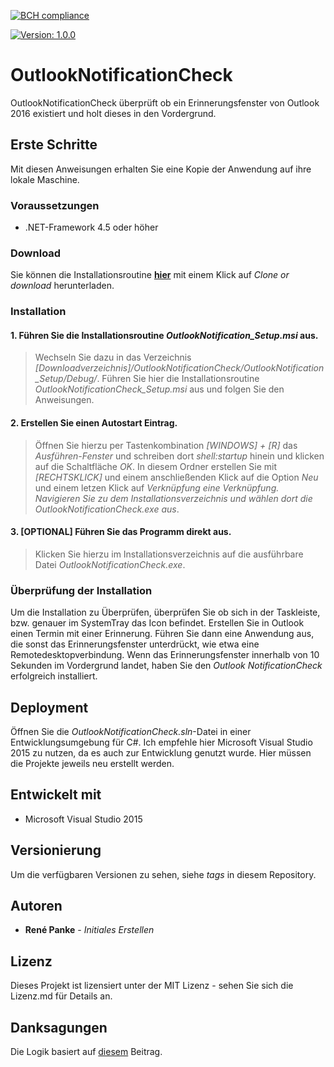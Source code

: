[![BCH compliance](https://bettercodehub.com/edge/badge/SVYSHE/OutlookNotificationCheck?branch=master)](https://bettercodehub.com/)

[![Version: 1.0.0](https://img.shields.io/badge/Version-1.0.0-brightgreen)](https://github.com/SVYSHE/OutlookNotificationCheck/releases)



# OutlookNotificationCheck

OutlookNotificationCheck überprüft ob ein Erinnerungsfenster von Outlook 2016 existiert und holt dieses in den Vordergrund.

## Erste Schritte

Mit diesen Anweisungen erhalten Sie eine Kopie der Anwendung auf ihre lokale Maschine.

### Voraussetzungen 

- .NET-Framework 4.5 oder höher

### Download

Sie können die Installationsroutine [**hier**](https://github.com/SVYSHE/OutlookNotificationCheckSetup "Download OutlookNotificationCheck") mit einem Klick auf *Clone  or download* herunterladen.

### Installation

#### 1. Führen Sie die Installationsroutine *OutlookNotification_Setup.msi* aus.

> Wechseln Sie dazu in das Verzeichnis *[Downloadverzeichnis]/OutlookNotificationCheck/OutlookNotification_Setup/Debug/*.
> Führen Sie hier die Installationsroutine *OutlookNotificationCheck_Setup.msi* aus und folgen Sie den Anweisungen.

#### 2. Erstellen Sie einen Autostart Eintrag.
	
> Öffnen Sie hierzu per Tastenkombination *[WINDOWS] + [R]* das *Ausführen-Fenster* und schreiben dort *shell:startup* hinein und klicken auf die Schaltfläche *OK*.
> In diesem Ordner erstellen Sie mit *[RECHTSKLICK]* und einem anschließenden Klick auf die Option *Neu* und einem letzen Klick auf *Verknüpfung eine Verknüpfung. Navigieren Sie zu dem Installationsverzeichnis und wählen dort die *OutlookNotificationCheck.exe* aus*.

#### 3. [OPTIONAL] Führen Sie das Programm direkt aus.
> Klicken Sie hierzu im Installationsverzeichnis auf die ausführbare Datei *OutlookNotificationCheck.exe*.

### Überprüfung der Installation

Um die Installation zu Überprüfen, überprüfen Sie ob sich in der Taskleiste, bzw. genauer im SystemTray das Icon befindet.
Erstellen Sie in Outlook einen Termin mit einer Erinnerung. 
Führen Sie dann eine Anwendung aus, die sonst das Erinnerungsfenster unterdrückt, wie etwa eine Remotedesktopverbindung. 
Wenn das Erinnerungsfenster innerhalb von 10 Sekunden im Vordergrund landet, haben Sie den *Outlook NotificationCheck* erfolgreich installiert.

## Deployment

Öffnen Sie die *OutlookNotificationCheck.sln*-Datei in einer Entwicklungsumgebung für C#. Ich empfehle hier Microsoft Visual Studio 2015 zu nutzen, da es auch zur Entwicklung genutzt wurde. Hier müssen die Projekte jeweils neu erstellt werden.

## Entwickelt mit

- Microsoft Visual Studio 2015

## Versionierung

Um die verfügbaren Versionen zu sehen, siehe *tags* in diesem Repository.

## Autoren

- **René Panke** - *Initiales Erstellen*

## Lizenz

Dieses Projekt ist lizensiert unter der MIT Lizenz - sehen Sie sich die Lizenz.md für Details an.

## Danksagungen

Die Logik basiert auf [diesem](https://stackoverflow.com/questions/23941123/how-do-you-make-an-outlook-reminder-popup-on-top-of-other-windows "stackoverflow: How do you make an outlook reminder popup on top of other windows
") Beitrag.
